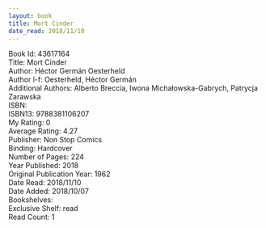 ```yaml
---
layout: book
title: Mort Cinder
date_read: 2018/11/10
---
```


Book Id: 43617164<br />
Title: Mort Cinder<br />
Author: Héctor Germán Oesterheld<br />
Author l-f: Oesterheld, Héctor Germán<br />
Additional Authors: Alberto Breccia, Iwona Michałowska-Gabrych, Patrycja Zarawska<br />
ISBN: <br />
ISBN13: 9788381106207<br />
My Rating: 0<br />
Average Rating: 4.27<br />
Publisher: Non Stop Comics<br />
Binding: Hardcover<br />
Number of Pages: 224<br />
Year Published: 2018<br />
Original Publication Year: 1962<br />
Date Read: 2018/11/10<br />
Date Added: 2018/10/07<br />
Bookshelves: <br />
Exclusive Shelf: read<br />
Read Count: 1<br />

